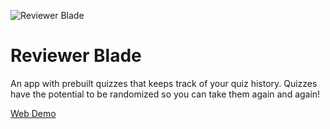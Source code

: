 ![Reviewer Blade](assets/assets/img/apps/reviewer.png)

# Reviewer Blade

An app with prebuilt quizzes that keeps track of your quiz history. Quizzes have the potential to be randomized so you can take them again and again!

[Web Demo](https://reviewerblade.com)